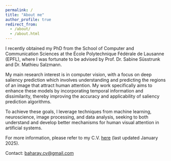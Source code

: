 ```yaml
---
permalink: /
title: "About me"
author_profile: true
redirect_from: 
  - /about/
  - /about.html
---
```

I recently obtained my PhD from the School of Computer and Communication Sciences at the École Polytechnique Fédérale de Lausanne (EPFL), where I was fortunate to be advised by Prof. Dr. Sabine Süsstrunk and Dr. Mathieu Salzmann.

My main research interest is in computer vision, with a focus on deep saliency prediction which involves understanding and predicting the regions of an image that attract human attention. My work specifically aims to enhance these models by incorporating temporal information and dissimilarity, thereby improving the accuracy and applicability of saliency prediction algorithms.

To achieve these goals, I leverage techniques from machine learning, neuroscience, image processing, and data analysis, seeking to both understand and develop better mechanisms for human visual attention in artificial systems.

For more information, please refer to my C.V. [here](/files/cv_bahar_2025.pdf) (last updated January 2025).

Contact: baharay.cv@gmail.com
